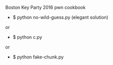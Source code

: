 Boston Key Party 2016 pwn cookbook

* $ python no-wild-guess.py (elegant solution)

or 

* $ python c.py 

or 

* $ python fake-chunk.py
